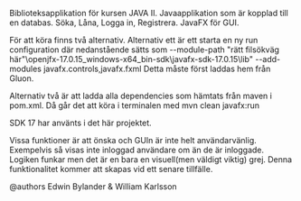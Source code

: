 Biblioteksapplikation för kursen JAVA II.
Javaapplikation som är kopplad till en databas.
Söka, Låna, Logga in, Registrera.
JavaFX för GUI.

För att köra finns två alternativ.
Alternativ ett är ett starta en ny run configuration där nedanstående sätts som
--module-path "rätt filsökväg här"\openjfx-17.0.15_windows-x64_bin-sdk\javafx-sdk-17.0.15\lib" --add-modules javafx.controls,javafx.fxml
Detta måste först laddas hem från Gluon.

Alternativ två är att ladda alla dependencies som hämtats från maven i pom.xml.
Då går det att köra i terminalen med mvn clean javafx:run

SDK 17 har använts i det här projektet.

Vissa funktioner är att önska och GUIn är inte helt användarvänlig.
Exempelvis så visas inte inloggad användare om än de är inloggade.
Logiken funkar men det är en bara en visuell(men väldigt viktig) grej.
Denna funktionalitet kommer att skapas vid ett senare tillfälle.

@authors Edwin Bylander & William Karlsson 
